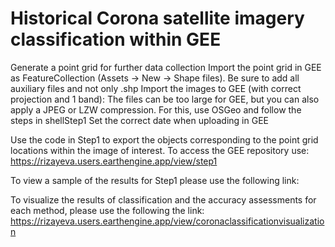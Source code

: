 # Historical Corona satellite imagery classification within GEE


  Generate a point grid for further data collection
  Import the point grid in GEE as FeatureCollection (Assets -> New -> Shape files). Be sure to add all auxiliary files and not only .shp
Import the images to GEE (with correct projection and 1 band):
  The files can be too large for GEE, but you can also apply a JPEG or LZW compression. For this, use OSGeo and follow the steps in shellStep1
  Set the correct date when uploading in GEE

Use the code in Step1 to export the objects corresponding to the point grid locations within the image of interest. To access the GEE repository use:
https://rizayeva.users.earthengine.app/view/step1



To view a sample of the results for Step1 please use the following link:


To visualize the results of classification and the accuracy assessments for each  method, please use the following the link:
https://rizayeva.users.earthengine.app/view/coronaclassificationvisualization


